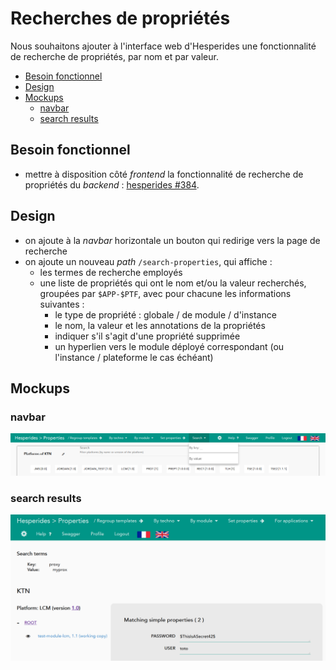 # Recherches de propriétés

Nous souhaitons ajouter à l'interface web d'Hesperides une fonctionnalité de recherche de propriétés,
par nom et par valeur.

<!-- Pour mettre à jour ce sommaire: 
    markdown-toc --indent "    " -i properties_search.md.md
-->

<!-- toc -->

- [Besoin fonctionnel](#besoin-fonctionnel)
- [Design](#design)
- [Mockups](#mockups)
    * [navbar](#navbar)
    * [search results](#search-results)

<!-- tocstop -->

## Besoin fonctionnel

- mettre à disposition côté _frontend_ la fonctionnalité de recherche de propriétés du _backend_ : [hesperides #384](https://github.com/voyages-sncf-technologies/hesperides/issues/384).

## Design

- on ajoute à la _navbar_ horizontale un bouton qui redirige vers la page de recherche
- on ajoute un nouveau _path_ `/search-properties`, qui affiche :
    * les termes de recherche employés
    * une liste de propriétés qui ont le nom et/ou la valeur recherchés, groupées par `$APP-$PTF`, avec pour chacune les informations suivantes :
        + le type de propriété : globale / de module / d'instance
        + le nom, la valeur et les annotations de la propriétés
        + indiquer s'il s'agit d'une propriété supprimée
        + un hyperlien vers le module déployé correspondant (ou l'instance / plateforme le cas échéant)

## Mockups

### navbar

![](search-properties-navbar.png)

### search results

![](search-properties-results.png)

